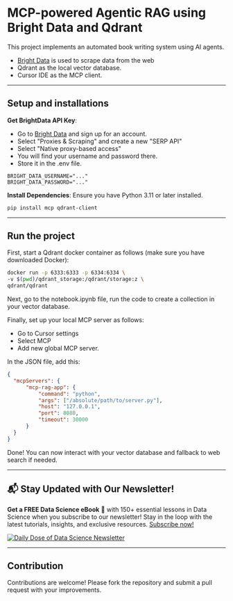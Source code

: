# MCP-powered Agentic RAG using Bright Data and Qdrant

This project implements an automated book writing system using AI agents.
- [Bright Data](https://brdta.com/dailydoseofds) is used to scrape data from the web
- Qdrant as the local vector database.
- Cursor IDE as the MCP client.


---
## Setup and installations

**Get BrightData API Key**:
- Go to [Bright Data](https://brdta.com/dailydoseofds) and sign up for an account.
- Select "Proxies & Scraping" and create a new "SERP API"
- Select "Native proxy-based access"
- You will find your username and password there.
- Store it in the .env file.

```
BRIGHT_DATA_USERNAME="..."
BRIGHT_DATA_PASSWORD="..."
```

**Install Dependencies**:
   Ensure you have Python 3.11 or later installed.
   ```bash
   pip install mcp qdrant-client
   ```

---

## Run the project

First, start a Qdrant docker container as follows (make sure you have downloaded Docker):

   ```bash
   docker run -p 6333:6333 -p 6334:6334 \
   -v $(pwd)/qdrant_storage:/qdrant/storage:z \
   qdrant/qdrant
   ```

Next, go to the notebook.ipynb file, run the code to create a collection in your vector database.

Finally, set up your local MCP server as follows:
- Go to Cursor settings
- Select MCP 
- Add new global MCP server.

In the JSON file, add this:
```json
{
  "mcpServers": {
      "mcp-rag-app": {
          "command": "python",
          "args": ["/absolute/path/to/server.py"],
          "host": "127.0.0.1",
          "port": 8080,
          "timeout": 30000
      }
  }
}
```

Done! You can now interact with your vector database and fallback to web search if needed.

---

## 📬 Stay Updated with Our Newsletter!
**Get a FREE Data Science eBook** 📖 with 150+ essential lessons in Data Science when you subscribe to our newsletter! Stay in the loop with the latest tutorials, insights, and exclusive resources. [Subscribe now!](https://join.dailydoseofds.com)

[![Daily Dose of Data Science Newsletter](https://github.com/patchy631/ai-engineering/blob/main/resources/join_ddods.png)](https://join.dailydoseofds.com)

---

## Contribution

Contributions are welcome! Please fork the repository and submit a pull request with your improvements.

